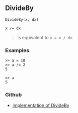 ## DivideBy

```
DivideBy(x, dx)

x /= dx
```

> is equivalent to `x = x / dx`.

### Examples

```
>> a = 10
>> a /= 2   
5
 
>> a    
5    
```
    

### Github

* [Implementation of DivideBy](https://github.com/axkr/symja_android_library/blob/master/symja_android_library/matheclipse-core/src/main/java/org/matheclipse/core/builtin/Arithmetic.java#L1510) 
